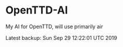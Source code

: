 # OpenTTD-AI
My AI for OpenTTD, will use primarily air

Latest backup: Sun Sep 29 12:22:01 UTC 2019
